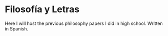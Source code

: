 # Filosofía y Letras
Here I will host the previous philosophy papers I did in high school. Written in Spanish.

